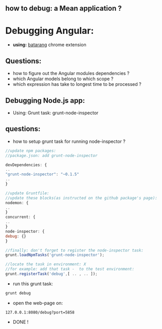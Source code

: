 **how to debug:** a Mean application  ?
----

Debugging Angular:
======

- **using:** [batarang](https://chrome.google.com/webstore/detail/angularjs-batarang/ighdmehidhipcmcojjgiloacoafjmpfk?hl=en) chrome extension

Questions:
----
- how to figure out the Angular modules dependencies ?
- which Angular models belong to which scope ?
- which expression has take to longest time to be processed ?



Debugging Node.js app:
-----
- Using: Grunt task:  grunt-node-inspector

questions:
----
- how to setup grunt task for running node-inspector ?
```javascript
//update npm packages:
//package.json: add grunt-node-inspector

devDependencies: {
..
"grunt-node-inspector": "~0.1.5"
..
}

//update Gruntfile:
//update these blocks(as instructed on the github package's page):
nodemon: {
..
}
concurrent: {
..
}
node-inspector: {
debug: {}
}

//finally: don't forget to register the node-inspector task:
grunt.loadNpmTasks('grunt-node-inspector');

//locate the task in environment: X
//for example: add that task -  to the test environment:
grunt.registerTask('debug',[ .. , .. ]);
```
- run this grunt task:
```bash
grunt debug
```
- open the web-page on:
```
127.0.0.1:8080/debug?port=5858
```
- DONE !
